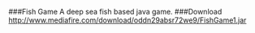 ###Fish Game
A deep sea fish based java game.
###Download
http://www.mediafire.com/download/oddn29absr72we9/FishGame1.jar
